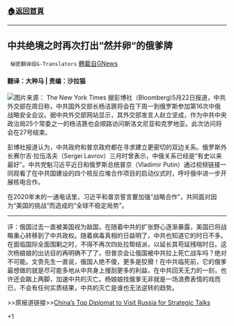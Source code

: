 ###  [:house:返回首頁](https://github.com/ourhimalayas/txt)
---

## 中共绝境之时再次打出“然并卵“的俄爹牌
` 秘密翻译组G-Translators` [轉載自GNews](https://gnews.org/zh-hans/1266679/)

#### 翻译：大种马  | 责编：沙拉猫
![]()![](https://gnews-media-offload.s3.amazonaws.com/wp-content/uploads/2021/05/23105447/capture-29.jpg)图片来源： The New York Times
据彭博社（Bloomberg)5月22日报道，中共外交部在周日称，中共国外交部长杨洁篪将会在下周一到俄罗斯参加第16次中俄战略安全会议。据中共外交部网站显示，其外交部发言人赵立坚成，作为中共中央政治局25个常委之一的杨洁篪也会顺路访问斯洛文尼亚和克罗地亚。此次访问将会在27号结束。

彭博社报道认为，中共政府和普京政府都在寻求建立更密切的双边关系。俄罗斯外长赛尔吉·拉伍洛夫（Sergei Lavrov）三月时曾表示，中俄关系已经是“有史以来最好”。中共党魁习近平近日和俄罗斯总统普京（Vladimir Putin）通过视频链接一同观看了在中共国建设的四个核反应堆合作项目的启动仪式时，呼吁俄中进一步开展核电合作。

在2020年末的一通电话里，习近平和普京誓言要加强“战略合作”，共同面对因为“美国的挑战“而造成的“全球不稳定局势”。

* * *

评：俄国过去一直被美国视为敌国，在随着中共的扩张野心逐渐暴露，美国已将战略重心转移到了中共政权。随着病毒真相的日益明了，中共也知道它的时日不多。在面临国际全面围剿之时，不得不再次四处拉帮结派，以延长其苟延残喘时日。这次杨娘娘的出访目的再明确不了了。但普京会让俄国被中共拉上死亡战车吗？绝对不可能。文贵先生一直说，俄国人绝不傻，更多是狡猾！在中共临死前，它的俄爹最想做的就是尽可能多地从中共身上搜刮更多的利益，在中共回天无力的一刻，也许还会踹上两脚，加速中共的灭亡。杨娘娘找俄爹无非就是一场浪费表情的戏而已，不会有任何实质结果，中共的灭亡是谁也无法逆转的趋势。

&gt;&gt;原报道链接&gt;&gt;[China’s Top Diplomat to Visit Russia for Strategic Talks](https://www.bloomberg.com/news/articles/2021-05-23/china-s-top-diplomat-to-visit-russia-for-strategic-talks)

+1

